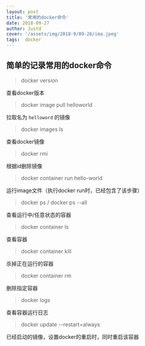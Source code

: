 ```yaml
---
layout: post
title: '常用的docker命令'
date: 2018-09-27
author: Justd
cover: '/assets/img/2018-9/09-26/ima.jpeg'
tags:  docker  
---
```

## 简单的记录常用的docker命令 
> docker version  

查看docker版本

>docker image pull helloworld

拉取名为 `helloword` 的镜像  
>docker images ls    

查看docker镜像    
 
>docker rmi <CONTAINER ID>

根据id删除镜像

>docker container run hello-world

运行image文件（执行docker run时，已经包含了该步骤）
>docker ps / docker ps --all

查看运行中/任意状态的容器
>docker container ls

查看容器
>docker container kill <CONTAINER ID>

杀掉正在运行的容器
>docker container rm <CONTAINER ID>

删除指定容器
>docker logs <CONTAINER ID>

查看容器运行日志
>docker update --restart=always <CONTAINER ID>

已经启动的镜像，设置docker的重启时，同时重启该容器